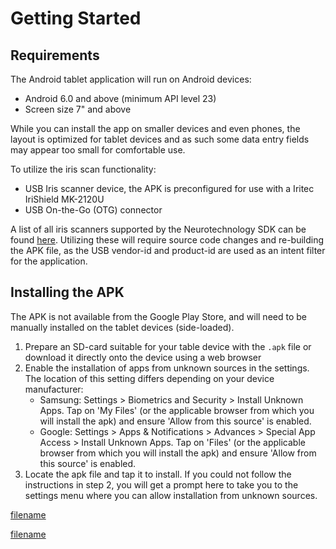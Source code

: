 # Getting Started

## Requirements
The Android tablet application will run on Android devices:
* Android 6.0 and above (minimum API level 23)
* Screen size 7" and above

While you can install the app on smaller devices and even phones, the layout is optimized for tablet devices and as such some data entry fields may appear too small for comfortable use.

To utilize the iris scan functionality:
* USB Iris scanner device, the APK is preconfigured for use with a Iritec IriShield MK-2120U
* USB On-the-Go (OTG) connector

A list of all iris scanners supported by the Neurotechnology SDK can be found [here](https://www.neurotechnology.com/verieye-supported-eye-iris-scanners.html). Utilizing these will require source code changes and re-building the APK file, as the USB vendor-id and product-id are used as an intent filter for the application.

## Installing the APK
The APK is not available from the Google Play Store, and will need to be manually installed on the tablet devices (side-loaded).

1. Prepare an SD-card suitable for your table device with the `.apk` file or download it directly onto the device using a web browser
2. Enable the installation of apps from unknown sources in the settings. The location of this setting differs depending on your device manufacturer:
   * Samsung: Settings > Biometrics and Security > Install Unknown Apps. Tap on 'My Files' (or the applicable browser from which you will install the apk) and ensure 'Allow from this source' is enabled.
   * Google: Settings > Apps & Notifications > Advances > Special App Access > Install Unknown Apps. Tap on 'Files' (or the applicable browser from which you will install the apk) and ensure 'Allow from this source' is enabled.
3. Locate the apk file and tap it to install. If you could not follow the instructions in step 2, you will get a prompt here to take you to the settings menu where you can allow installation from unknown sources.

[filename](config/backend-url.md ':include')

[filename](config/iris-license.md ':include')

